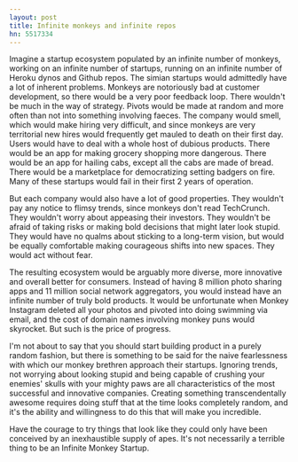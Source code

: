 ```yaml
---
layout: post
title: Infinite monkeys and infinite repos
hn: 5517334
---
```

Imagine a startup ecosystem populated by an infinite number of monkeys, working on an infinite number of startups, running on an infinite number of Heroku dynos and Github repos. The simian startups would admittedly have a lot of inherent problems. Monkeys are notoriously bad at customer development, so there would be a very poor feedback loop. There wouldn't be much in the way of strategy. Pivots would be made at random and more often than not into something involving faeces. The company would smell, which would make hiring very difficult, and since monkeys are very territorial new hires would frequently get mauled to death on their first day. Users would have to deal with a whole host of dubious products. There would be an app for making grocery shopping more dangerous. There would be an app for hailing cabs, except all the cabs are made of bread. There would be a marketplace for democratizing setting badgers on fire. Many of these startups would fail in their first 2 years of operation.

But each company would also have a lot of good properties. They wouldn't pay any notice to flimsy trends, since monkeys don't read TechCrunch. They wouldn't worry about appeasing their investors. They wouldn't be afraid of taking risks or making bold decisions that might later look stupid. They would have no qualms about sticking to a long-term vision, but would be equally comfortable making courageous shifts into new spaces. They would act without fear.

The resulting ecosystem would be arguably more diverse, more innovative and overall better for consumers. Instead of having 8 million photo sharing apps and 11 million social network aggregators, you would instead have an infinite number of truly bold products. It would be unfortunate when Monkey Instagram deleted all your photos and pivoted into doing swimming via email, and the cost of domain names involving monkey puns would skyrocket. But such is the price of progress.

I'm not about to say that you should start building product in a purely random fashion, but there is something to be said for the naive fearlessness with which our monkey brethren approach their startups. Ignoring trends, not worrying about looking stupid and being capable of crushing your enemies' skulls with your mighty paws are all characteristics of the most successful and innovative companies. Creating something transcendentally awesome requires doing stuff that at the time looks completely random, and it's the ability and willingness to do this that will make you incredible.

Have the courage to try things that look like they could only have been conceived by an inexhaustible supply of apes. It's not necessarily a terrible thing to be an Infinite Monkey Startup.